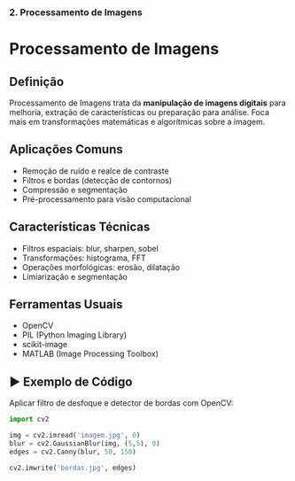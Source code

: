 
### 2. Processamento de Imagens

# Processamento de Imagens

##  Definição
Processamento de Imagens trata da **manipulação de imagens digitais** para melhoria, extração de características ou preparação para análise. Foca mais em transformações matemáticas e algorítmicas sobre a imagem.

##  Aplicações Comuns
- Remoção de ruído e realce de contraste
- Filtros e bordas (detecção de contornos)
- Compressão e segmentação
- Pré-processamento para visão computacional

##  Características Técnicas
- Filtros espaciais: blur, sharpen, sobel
- Transformações: histograma, FFT
- Operações morfológicas: erosão, dilatação
- Limiarização e segmentação

##  Ferramentas Usuais
- OpenCV
- PIL (Python Imaging Library)
- scikit-image
- MATLAB (Image Processing Toolbox)

## ▶️ Exemplo de Código
Aplicar filtro de desfoque e detector de bordas com OpenCV:
```python
import cv2

img = cv2.imread('imagem.jpg', 0)
blur = cv2.GaussianBlur(img, (5,5), 0)
edges = cv2.Canny(blur, 50, 150)

cv2.imwrite('bordas.jpg', edges)
